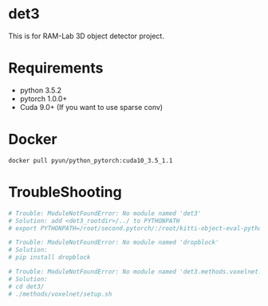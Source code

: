 # det3
This is for RAM-Lab 3D object detector project.
# Requirements
- python 3.5.2
- pytorch 1.0.0+
- Cuda 9.0+ (If you want to use sparse conv)
# Docker
```
docker pull pyun/python_pytorch:cuda10_3.5_1.1
```
# TroubleShooting
```bash
# Trouble: ModuleNotFoundError: No module named 'det3'
# Solution: add <det3_rootdir>/../ to PYTHONPATH
# export PYTHONPATH=/root/second.pytorch/:/root/kitti-object-eval-python:<det3_rootdir>/../

# Trouble: ModuleNotFoundError: No module named 'dropblock'
# Solution:
# pip install dropblock

# Trouble: ModuleNotFoundError: No module named 'det3.methods.voxelnet.box_overlaps.box_overlaps'
# Solution:
# cd det3/
# ./methods/voxelnet/setup.sh
```